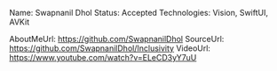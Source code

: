 Name: Swapnanil Dhol
Status: Accepted
Technologies: Vision, SwiftUI, AVKit

AboutMeUrl: https://github.com/SwapnanilDhol
SourceUrl: https://github.com/SwapnanilDhol/Inclusivity
VideoUrl: https://www.youtube.com/watch?v=ELeCD3yY7uU

<!---
EXAMPLE
Name: John Appleseed
Status: Submitted <or> Winner <or> Distinguished <or> Rejected
Technologies: SwiftUI, RealityKit, CoreGraphic

AboutMeUrl: https://linkedin.com/in/johnappleseed
SourceUrl: https://github.com/johnappleseed/wwdc2025
VideoUrl: https://youtu.be/ABCDE123456
-->

